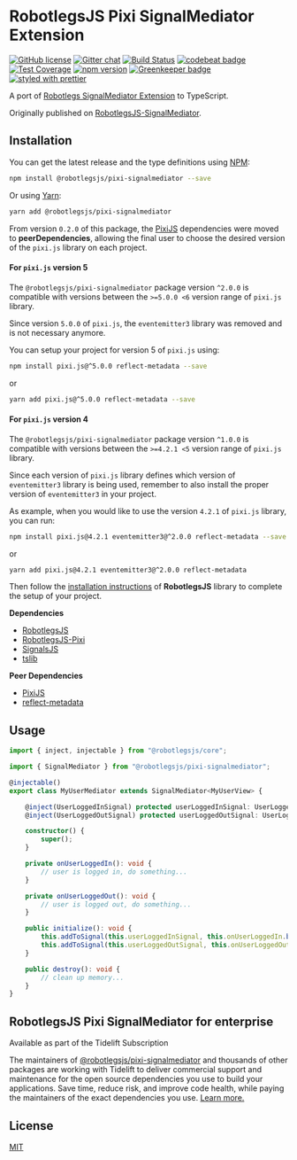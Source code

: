 # RobotlegsJS Pixi SignalMediator Extension

[![GitHub license](https://img.shields.io/badge/license-MIT-green.svg)](https://github.com/RobotlegsJS/RobotlegsJS-Pixi-SignalMediator/blob/master/LICENSE)
[![Gitter chat](https://badges.gitter.im/RobotlegsJS/RobotlegsJS.svg)](https://gitter.im/RobotlegsJS/RobotlegsJS)
[![Build Status](https://travis-ci.com/RobotlegsJS/RobotlegsJS-Pixi-SignalMediator.svg?branch=master)](https://travis-ci.com/RobotlegsJS/RobotlegsJS-Pixi-SignalMediator)
[![codebeat badge](https://codebeat.co/badges/ceb8fe89-36c1-4b0c-b736-7b5fedc9ff88)](https://codebeat.co/projects/github-com-robotlegsjs-robotlegsjs-pixi-signalmediator-master)
[![Test Coverage](https://codeclimate.com/github/RobotlegsJS/RobotlegsJS-Pixi-SignalMediator/badges/coverage.svg)](https://codeclimate.com/github/RobotlegsJS/RobotlegsJS-Pixi-SignalMediator/coverage)
[![npm version](https://badge.fury.io/js/%40robotlegsjs%2Fpixi-signalmediator.svg)](https://badge.fury.io/js/%40robotlegsjs%2Fpixi-signalmediator)
[![Greenkeeper badge](https://badges.greenkeeper.io/RobotlegsJS/RobotlegsJS-Pixi-SignalMediator.svg)](https://greenkeeper.io/)
[![styled with prettier](https://img.shields.io/badge/styled_with-prettier-ff69b4.svg)](https://github.com/prettier/prettier)

A port of [Robotlegs SignalMediator Extension](https://github.com/MrDodson/robotlegs-extensions-SignalMediator) to TypeScript.

Originally published on [RobotlegsJS-SignalMediator](https://github.com/cuongdd2/RobotlegsJS-SignalMediator).

## Installation

You can get the latest release and the type definitions using [NPM](https://www.npmjs.com/):

```bash
npm install @robotlegsjs/pixi-signalmediator --save
```

Or using [Yarn](https://yarnpkg.com/en/):

```bash
yarn add @robotlegsjs/pixi-signalmediator
```

From version `0.2.0` of this package, the [PixiJS](https://github.com/pixijs/pixi.js) dependencies were moved to **peerDependencies**,
allowing the final user to choose the desired version of the `pixi.js` library on each project.

#### For `pixi.js` version 5

The `@robotlegsjs/pixi-signalmediator` package version `^2.0.0` is compatible with versions between the `>=5.0.0 <6` version range of `pixi.js` library.

Since version `5.0.0` of `pixi.js`, the `eventemitter3` library was removed and is not necessary anymore.

You can setup your project for version 5 of `pixi.js` using:

```bash
npm install pixi.js@^5.0.0 reflect-metadata --save
```

or

```bash
yarn add pixi.js@^5.0.0 reflect-metadata --save
```

#### For `pixi.js` version 4

The `@robotlegsjs/pixi-signalmediator` package version `^1.0.0` is compatible with versions between the `>=4.2.1 <5` version range of `pixi.js` library.

Since each version of `pixi.js` library defines which version of `eventemitter3` library is being used, remember to also install the proper version of `eventemitter3` in your project.

As example, when you would like to use the version `4.2.1` of `pixi.js` library, you can run:

```bash
npm install pixi.js@4.2.1 eventemitter3@^2.0.0 reflect-metadata --save
```

or

```bash
yarn add pixi.js@4.2.1 eventemitter3@^2.0.0 reflect-metadata
```

Then follow the [installation instructions](https://github.com/RobotlegsJS/RobotlegsJS/blob/master/README.md#installation) of **RobotlegsJS** library to complete the setup of your project.

**Dependencies**

+ [RobotlegsJS](https://github.com/RobotlegsJS/RobotlegsJS)
+ [RobotlegsJS-Pixi](https://github.com/RobotlegsJS/RobotlegsJS-Pixi)
+ [SignalsJS](https://github.com/RobotlegsJS/SignalsJS)
+ [tslib](https://github.com/Microsoft/tslib)

**Peer Dependencies**

+ [PixiJS](https://github.com/pixijs/pixi.js)
+ [reflect-metadata](https://github.com/rbuckton/reflect-metadata)

## Usage

```typescript
import { inject, injectable } from "@robotlegsjs/core";

import { SignalMediator } from "@robotlegsjs/pixi-signalmediator";

@injectable()
export class MyUserMediator extends SignalMediator<MyUserView> {

    @inject(UserLoggedInSignal) protected userLoggedInSignal: UserLoggedInSignal;
    @inject(UserLoggedOutSignal) protected userLoggedOutSignal: UserLoggedOutSignal;

    constructor() {
        super();
    }

    private onUserLoggedIn(): void {
        // user is logged in, do something...
    }

    private onUserLoggedOut(): void {
        // user is logged out, do something...
    }

    public initialize(): void {
        this.addToSignal(this.userLoggedInSignal, this.onUserLoggedIn.bind(this));
        this.addToSignal(this.userLoggedOutSignal, this.onUserLoggedOut.bind(this));
    }

    public destroy(): void {
        // clean up memory...
    }
}
```

## RobotlegsJS Pixi SignalMediator for enterprise

Available as part of the Tidelift Subscription

The maintainers of [@robotlegsjs/pixi-signalmediator](https://github.com/RobotlegsJS/RobotlegsJS-Pixi-SignalMediator) and thousands of other packages are working with Tidelift to deliver commercial support and maintenance for the open source dependencies you use to build your applications. Save time, reduce risk, and improve code health, while paying the maintainers of the exact dependencies you use. [Learn more.](https://tidelift.com/subscription/pkg/npm-robotlegsjs-pixi-signalmediator?utm_source=npm-robotlegsjs-pixi-signalmediator&utm_medium=referral&utm_campaign=enterprise&utm_term=repo)

## License

[MIT](LICENSE)
